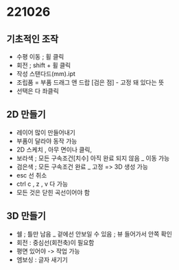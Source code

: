 # 221026
## 기초적인 조작
- 수평 이동 ; 휠 클릭
- 회전 ; shift + 휠 클릭
- 작성 스탠다드(mm).ipt
- 조립품 = 부품 드래그 앤 드랍 [검은 점] - 고정 돼 있다는 뜻
- 선택은 다 좌클릭

## 2D 만들기
- 레이어 많이 만들어내기
- 부품이 달라야 동작 가능 
- 2D 스케치 , 아무 면이나 클릭, 
- 보라색 ; 모든 구속조건[치수] 아직 완료 되지 않음 _ 이동 가능
- 검은색 ; 모든 구속조건 완료 _ 고정 => 3D 생성 가능
- esc 선 취소 
- ctrl c , z , v 다 가능
- 모든 것은 닫힌 곡선이어야 함

## 3D 만들기
- 쉘 ; 틀만 남음 _ 겉에선 안보일 수 있음 ; 뷰 들어가서 안쪽 확인
- 회전 : 중심선(회전축)이 필요함
- 평면 있어야 -> 작업 가능
- 엠보싱 : 글자 새기기
